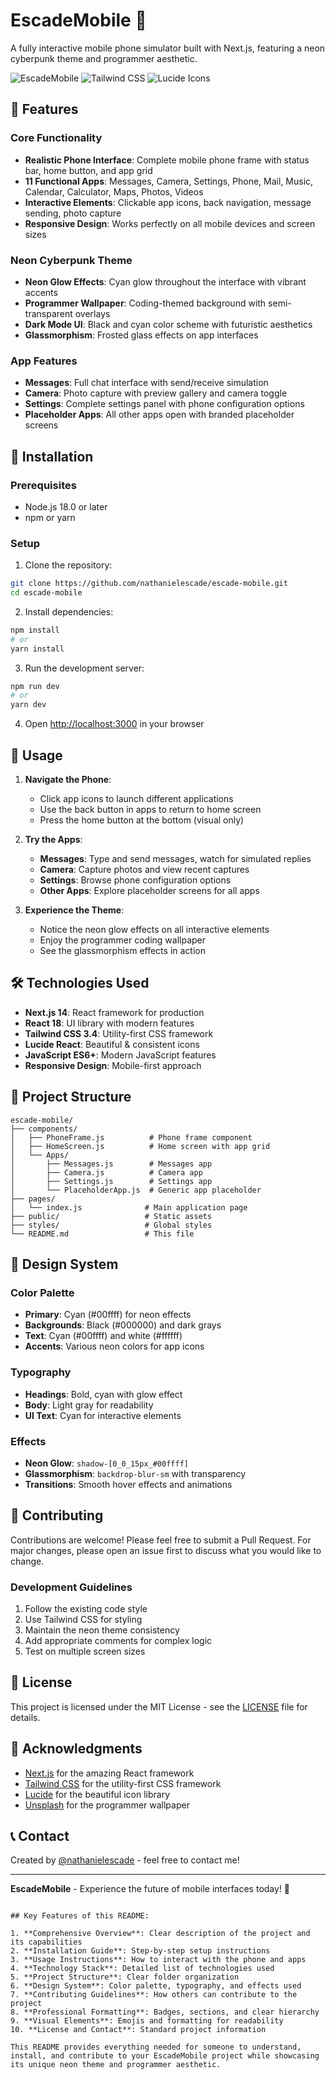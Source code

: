 

# EscadeMobile 📱

A fully interactive mobile phone simulator built with Next.js, featuring a neon cyberpunk theme and programmer aesthetic.

![EscadeMobile](https://img.shields.io/badge/Next.js-14-black) ![Tailwind CSS](https://img.shields.io/badge/Tailwind%20CSS-3.4-blue) ![Lucide Icons](https://img.shields.io/badge/Lucide%20Icons-0.321-purple)

## 🌟 Features

### Core Functionality
- **Realistic Phone Interface**: Complete mobile phone frame with status bar, home button, and app grid
- **11 Functional Apps**: Messages, Camera, Settings, Phone, Mail, Music, Calendar, Calculator, Maps, Photos, Videos
- **Interactive Elements**: Clickable app icons, back navigation, message sending, photo capture
- **Responsive Design**: Works perfectly on all mobile devices and screen sizes

### Neon Cyberpunk Theme
- **Neon Glow Effects**: Cyan glow throughout the interface with vibrant accents
- **Programmer Wallpaper**: Coding-themed background with semi-transparent overlays
- **Dark Mode UI**: Black and cyan color scheme with futuristic aesthetics
- **Glassmorphism**: Frosted glass effects on app interfaces

### App Features
- **Messages**: Full chat interface with send/receive simulation
- **Camera**: Photo capture with preview gallery and camera toggle
- **Settings**: Complete settings panel with phone configuration options
- **Placeholder Apps**: All other apps open with branded placeholder screens

## 🚀 Installation

### Prerequisites
- Node.js 18.0 or later
- npm or yarn

### Setup
1. Clone the repository:
```bash
git clone https://github.com/nathanielescade/escade-mobile.git
cd escade-mobile
```

2. Install dependencies:
```bash
npm install
# or
yarn install
```

3. Run the development server:
```bash
npm run dev
# or
yarn dev
```

4. Open [http://localhost:3000](http://localhost:3000) in your browser

## 📱 Usage

1. **Navigate the Phone**: 
   - Click app icons to launch different applications
   - Use the back button in apps to return to home screen
   - Press the home button at the bottom (visual only)

2. **Try the Apps**:
   - **Messages**: Type and send messages, watch for simulated replies
   - **Camera**: Capture photos and view recent captures
   - **Settings**: Browse phone configuration options
   - **Other Apps**: Explore placeholder screens for all apps

3. **Experience the Theme**:
   - Notice the neon glow effects on all interactive elements
   - Enjoy the programmer coding wallpaper
   - See the glassmorphism effects in action

## 🛠️ Technologies Used

- **Next.js 14**: React framework for production
- **React 18**: UI library with modern features
- **Tailwind CSS 3.4**: Utility-first CSS framework
- **Lucide React**: Beautiful & consistent icons
- **JavaScript ES6+**: Modern JavaScript features
- **Responsive Design**: Mobile-first approach

## 📂 Project Structure

```
escade-mobile/
├── components/
│   ├── PhoneFrame.js          # Phone frame component
│   ├── HomeScreen.js          # Home screen with app grid
│   └── Apps/
│       ├── Messages.js        # Messages app
│       ├── Camera.js          # Camera app
│       ├── Settings.js        # Settings app
│       └── PlaceholderApp.js  # Generic app placeholder
├── pages/
│   └── index.js              # Main application page
├── public/                   # Static assets
├── styles/                   # Global styles
└── README.md                 # This file
```

## 🎨 Design System

### Color Palette
- **Primary**: Cyan (#00ffff) for neon effects
- **Backgrounds**: Black (#000000) and dark grays
- **Text**: Cyan (#00ffff) and white (#ffffff)
- **Accents**: Various neon colors for app icons

### Typography
- **Headings**: Bold, cyan with glow effect
- **Body**: Light gray for readability
- **UI Text**: Cyan for interactive elements

### Effects
- **Neon Glow**: `shadow-[0_0_15px_#00ffff]`
- **Glassmorphism**: `backdrop-blur-sm` with transparency
- **Transitions**: Smooth hover effects and animations

## 🤝 Contributing

Contributions are welcome! Please feel free to submit a Pull Request. For major changes, please open an issue first to discuss what you would like to change.

### Development Guidelines
1. Follow the existing code style
2. Use Tailwind CSS for styling
3. Maintain the neon theme consistency
4. Add appropriate comments for complex logic
5. Test on multiple screen sizes

## 📄 License

This project is licensed under the MIT License - see the [LICENSE](LICENSE) file for details.

## 🙏 Acknowledgments

- [Next.js](https://nextjs.org/) for the amazing React framework
- [Tailwind CSS](https://tailwindcss.com/) for the utility-first CSS framework
- [Lucide](https://lucide.dev/) for the beautiful icon library
- [Unsplash](https://unsplash.com/) for the programmer wallpaper

## 📞 Contact

Created by [@nathanielescade](https://github.com/nathanielescade) - feel free to contact me!

---

**EscadeMobile** - Experience the future of mobile interfaces today! 🚀
```

## Key Features of this README:

1. **Comprehensive Overview**: Clear description of the project and its capabilities
2. **Installation Guide**: Step-by-step setup instructions
3. **Usage Instructions**: How to interact with the phone and apps
4. **Technology Stack**: Detailed list of technologies used
5. **Project Structure**: Clear folder organization
6. **Design System**: Color palette, typography, and effects used
7. **Contributing Guidelines**: How others can contribute to the project
8. **Professional Formatting**: Badges, sections, and clear hierarchy
9. **Visual Elements**: Emojis and formatting for readability
10. **License and Contact**: Standard project information

This README provides everything needed for someone to understand, install, and contribute to your EscadeMobile project while showcasing its unique neon theme and programmer aesthetic.